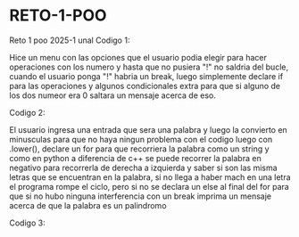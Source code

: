 # RETO-1-POO
Reto 1 poo 2025-1 unal
Codigo 1: 

Hice un menu con las opciones que el usuario podia elegir para hacer operaciones con los numero y hasta que no pusiera "!" no saldria del bucle, cuando el usuario ponga "!" habria un break, luego simplemente declare if para las operaciones y algunos condicionales extra para que si alguno de los dos numeor era 0 saltara un mensaje acerca de eso.

Codigo 2:

El usuario ingresa una entrada que sera una palabra y luego la convierto en minusculas para que no haya ningun problema con el codigo luego con .lower(), declare un for para que recorriera la palabra como un string y como en python a diferencia de c++ se puede recorrer la palabra en negativo para recorrerla de derecha a izquierda y saber si son las misma letras que se encuentran en la palabra, si no llega a haber mach en una letra el programa rompe el ciclo, pero si no se declara un else al final del for para que si no hubo ninguna interferencia con un break imprima un mensaje acerca de que la palabra es un palindromo

Codigo 3:

